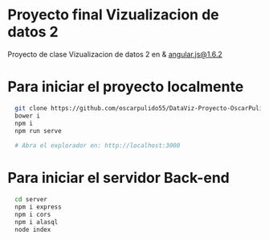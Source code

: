 # Proyecto final Vizualizacion de datos 2
Proyecto de clase Vizualizacion de datos 2 en &amp; angular.js@1.6.2

# Para iniciar el proyecto localmente

```bash
  git clone https://github.com/oscarpulido55/DataViz-Proyecto-OscarPulido.git
  bower i
  npm i
  npm run serve
  
  # Abra el explorador en: http://localhost:3000
```

# Para iniciar el servidor Back-end

```bash
  cd server
  npm i express
  npm i cors
  npm i alasql
  node index
```
